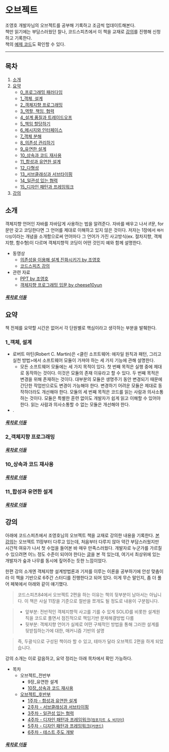 오브젝트
=====
조영호 개발자님의 오브젝트를 공부해 기록하고 조금씩 업데이트해본다.  
책만 읽기에는 부담스러웠던 찰나, 코드스피츠에서 이 책을 교재로 [강의](https://codespitz.com/s84/list.php?fbclid=IwAR1W2Mvvt2grbKgvB4wNMOIesodzp7qdztcqtlOwn3Ugj7Iwk0ARgEBz8bk)를 진행해 신청하고 기록한다.  
책의 [예제 코드](https://github.com/eternity-oop/object)도 확인할 수 있다.
- - -
## 목차
1. [소개](#소개)
2. [요약](#요약)
	* [0_프로그래밍 패러다임](#0_프로그래밍-패러다임)
	* [1_객체, 설계](#1_객체,-설계)
	* [2_객체지향 프로그래밍](#2_객체지향-프로그래밍)
	* [3_역할, 책임, 협력](#3_역할,-책임,-협력)
	* [4_설계 품질과 트레이드오프](#4_설계-품질과-트레이드오프)
	* [5_책임 할당하기](#5_책임-할당하기)
	* [6_메시지와 인터페이스](#6_메시지와-인터페이스)
	* [7_객체 분해](#7_객체-분해)
	* [8_의존성 관리하기](#8_의존성-관리하기)
	* [9_유연한 설계](#9_유연한-설계)
	* [10_상속과 코드 재사용](#10_상속과-코드-재사용)
	* [11_합성과 유연한 설계](#11_합성과-유연한-설계)
	* [12_다형성](#12_다형성)
	* [13_서브클래싱과 서브타이핑](#13_서브클래싱과-서브타이핑)
	* [14_일관성 있는 협력](#14_일관성-있는-협력)
	* [15_디자인 패턴과 프레임워크](#15_디자인-패턴과-프레임워크)
3. [강의](#강의)

## 소개
객체지향 언어인 자바를 자바답게 사용하는 법을 알려준다. 자바를 배우고 나서 if문, for문만 갖고 코딩한다면 그 언어를 제대로 이해하고 있지 않은 것이다. 저자는 1장에서 `패러다임`이라는 개념을 소개함으로써 언어마다 그 언어가 가진 사고방식(ex. 절차지향, 객체지향, 함수형)이 다르며 객체지향적 코딩이 어떤 것인지 예와 함께 설명한다.

* 동영상
	* [의존성을 이용해 설계 진화시키기 by 조영호](https://www.youtube.com/watch?v=dJ5C4qRqAgA)
	* [코드스피츠 강의](https://www.youtube.com/watch?v=sWyZUzQW3IM&t=8s)
* 관련 자료
	* [PPT by 조영호](https://www.slideshare.net/baejjae93?utm_campaign=profiletracking&utm_medium=sssite&utm_source=ssslideview)
	* [객체지향 프로그래밍 입문 by cheese10yun](https://github.com/cheese10yun/TIL/blob/master/OOP/객체-지향-프로그래밍-입문.md)

##### [목차로 이동](#목차)
	
## 요약
책 전체를 요약할 시간은 없어서 각 단원별로 핵심이라고 생각하는 부분을 발췌한다.

### 1_객체, 설계
* 로버트 마틴(Robert C. Martin)은 <클린 소프트웨어: 애자일 원칙과 패턴, 그리고 실천 방법>에서 소프트웨어 모듈이 가져야 하는 세 가지 기능에 관해 설명한다.
	* 모든 소프트웨어 모듈에는 세 가지 목적이 있다. 첫 번째 목적은 실행 중에 제대로 동작하는 것이다. 이것은 모듈의 존재 이유라고 할 수 있다. 두 번째 목적은 변경을 위해 존재하는 것이다. 대부분의 모듈은 생명주기 동안 변경되기 때문에 간단한 작업만으로도 변경이 가능해야 한다. 변경하기 어려운 모듈은 제대로 동작하더라도 개선해야 한다. 모듈의 세 번째 목적은 코드를 읽는 사람과 의사소통하는 것이다. 모듈은 특별한 훈련 없이도 개발자가 쉽게 읽고 이해할 수 있어야 한다. 읽는 사람과 의사소통할 수 없는 모듈은 개선해야 한다.
* .

##### [목차로 이동](#목차)

### 2_객체지향 프로그래밍

##### [목차로 이동](#목차)

### 10_상속과 코드 재사용


##### [목차로 이동](#목차)

### 11_합성과 유연한 설계


##### [목차로 이동](#목차)

## 강의
아래에 코드스피츠에서 조영호님의 오브젝트 책을 교재로 강의한 내용을 기록한다. [본 강의](https://www.bsidesoft.com/8121?fbclid=IwAR1l1EZNkGZqZilTBJtE0eTgJNeIJsXkEOdHMzUwdOknLQP_Wx7L98PExCU)는 오브젝트 11장부터 다루고 있는데, 처음부터 다루지 않아 약간 부담스러웠지만 시간적 여유가 나서 첫 수업을 들어본 바 매우 만족스러웠다. 개발자로 누군가를 가르칠 수 있으려면 어느 정도 수준이 되어야 한다는 [글](https://docs.google.com/document/d/1_phA5XUszSmN7Ta-QHs4DxRz9_iu8YlhxpVjSGEbWcg/edit)을 본 적 있는데, 여기서 최상위에 있는 개발자가 숲과 나무를 동시에 짚어주는 듯한 느낌이었다.

한편 강의 소개엔 객체지향 설계방법론과 기저를 이루는 이론을 공부하기에 안성 맞춤이라 이 책을 기반으로 6주간 스터디를 진행한다고 되어 있다. 이게 무슨 말인지, 좀 더 풀어 페북에서 아래와 같이 얘기했다.

> 코드스피츠84에서 오브젝트 2편을 하는 이유는 책의 뒷부분이 남아서는 아닙니다. 이 책은 사실 11장을 기준으로 절반을 쪼개도 될 정도로 내용이 구분됩니다.  

> * 앞부분: 전반적인 객체지향적 사고를 기를 수 있게 SOLID를 비롯한 설계원칙을 코드로 풀면서 점진적으로 책임기반 문제해결방법 다룸  
> * 뒷부분: 객체지향 언어가 실제로 어떤 구체적인 방법을 통해 그러한 설계를 뒷받침하는가에 대한, 매커니즘 기반의 설명  

> 즉, 두괄식으로 구성된 책이라 할 수 있고, 테마가 달라 오브젝트 2편을 하게 되었습니다.  

강의 소개는 이로 갈음하고, 요약 정리는 아래 목차에서 확인 가능하다.

* 목차
	* 오브젝트_전반부
		* 9장_유연한 설계
		* [10장_상속과 코드 재사용](../lecture_list/code_spitz_object2/object1_ch10.md)
	* [오브젝트_후반부](https://codespitz.com/s84/list.php?fbclid=IwAR0EtyO3oufqcMr5Ryc9bvP6N72WFbPTGE0u2YV9rk7RW5tjSZKbiy6P_Aw)
		* [1주차 - 합성과 유연한 설계](../lecture_list/code_spitz_object2/object2_week1_ch11.md)
		* [2주차 - 서브클래싱과 서브타이핑](../lecture_list/code_spitz_object2/object2_week2_ch13.md)
		* [3주차 - 일관성 있는 협력](../lecture_list/code_spitz_object2/object2_week3_ch14.md)
		* [4주차 - 디자인 패턴과 프레임워크(`컴포지트 & 비지터`)](../lecture_list/code_spitz_object2/object2_week4_ch15_composite_visitor.md)
		* [5주차 - 디자인 패턴과 프레임워크(`커맨드`)](../lecture_list/code_spitz_object2/object2_week5_ch15_command.md)
		* [6주차 - 테스트 주도 개발](../lecture_list/code_spitz_object2/object2_week6.md)
		
##### [목차로 이동](#목차)
